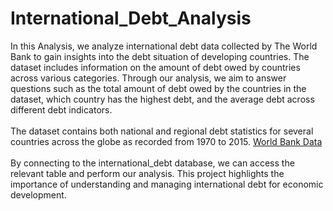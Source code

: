 # International_Debt_Analysis
In this Analysis, we analyze international debt data collected by The World Bank to gain insights into the debt situation of developing countries. The dataset includes information on the amount of debt owed by countries across various categories. Through our analysis, we aim to answer questions such as the total amount of debt owed by the countries in the dataset, which country has the highest debt, and the average debt across different debt indicators.
<br />
<br />
The dataset contains both national and regional debt statistics for several countries across the globe as recorded from  1970 to 2015. [World Bank Data](https://datatopics.worldbank.org/debt/ids/country/CHN) 
<br />
<br />
By connecting to the international_debt database, we can access the relevant table and perform our analysis. This project highlights the importance of understanding and managing international debt for economic development.
